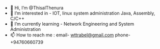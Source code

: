 - 👋 Hi, I’m @ThisalThenura
- 👀 I’m interested in - IOT, linux system administration Java, Assembly, C/C++ 
- 🌱 I’m currently learning - Network Engineering and System Administration
- 📫 How to reach me : email- wttrabel@gmail.com
phone- +94760660739

<!---
ThisalThenura/ThisalThenura is a ✨ special ✨ repository because its `README.md` (this file) appears on your GitHub profile.
You can click the Preview link to take a look at your changes.
--->
